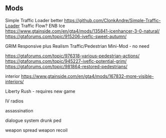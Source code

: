 
## Mods

Simple Traffic Loader better
https://github.com/ClonkAndre/Simple-Traffic-Loader
Traffic Flow?
ENB Ice
https://www.gtainside.com/en/gta4/mods/135841-icenhancer-3-0-natural/
https://gtaforums.com/topic/915206-iveflc-sweet-autumn/

GRIM
Responsive plus
Realism Traffic/Pedestrian Mini-Mod - no need

https://gtaforums.com/topic/976318-various-pedestrian-actions/
https://gtaforums.com/topic/945227-iveflc-potential-grim/
https://gtaforums.com/topic/981864-restored-pedestrians/


interior
https://www.gtainside.com/en/gta4/mods/167832-more-visible-interiors/


Liberty Rush - requires new game

IV radios

assassination

dialogue system
drunk ped

weapon spread
weapon recoil